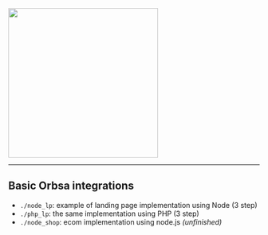 <img src="http://orbsa.com/static/logo/default_trim_white.svg" width="300px" />

- - -

## Basic Orbsa integrations

- `./node_lp`: example of landing page implementation using Node (3 step)
- `./php_lp`: the same implementation using PHP (3 step)
- `./node_shop`: ecom implementation using node.js _(unfinished)_

